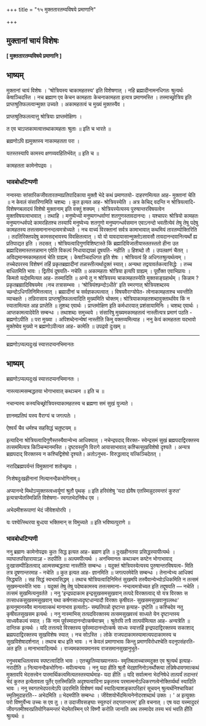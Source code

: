 +++
title = "१५ मुक्ततारतम्यविषये प्रमाणानि"

+++


## मुक्तानां चायं विशेषः

**\[ मुक्ततारतम्यविषये प्रमाणानि \]**

## **भाष्यम्**

मुक्तानां चायं विशेषः । 'श्रोत्रियस्य चाकामहतस्य' इति विशेषणात् । नहि ब्रह्मादीनामनधिगतः श्रुत्यर्थः केषाञ्चिदस्ति । नच ब्रह्माण एव केचन कामहताः केचनाकामहता इत्यत्र प्रमाणमस्ति । तस्माच्छ्रोत्रिय इति प्राप्तश्रुतिफलत्वान्मुक्त उच्यते । अकामहतत्वं च मुख्यं मुक्तस्यैव ।

प्राप्तश्रुतिफलत्वात्तु श्रोत्रियाः प्राप्तमोक्षिणः ।

त एव चाऽप्तकामत्वात्तथाकामहताः श्रुताः ॥ इति च भारते ॥

ब्रह्मणोऽपि ह्यमुक्तस्य नाकामहतता परा ।

यतस्तस्यापि कामस्य क्षणव्यवहितिर्भवेत् ॥ इति च ॥

कामहतता कामेनोपद्रवः ।

### **भावबोधटिप्पणी**

नन्वस्याः सांसारिकजीवतारतम्यप्रतिपादिकाया मुक्तौ भेदे कथं प्रमाणतयो- दाहरणमित्यत आह- मुक्तानां चेति ॥ न केवलं संसारिणामिति चशब्दः । कुत इत्यत आह- श्रोत्रियस्येति । अत्र केचिद् वदन्ति न श्रोत्रियत्वादि- विशेषणबलादयं विशेषो मुक्तानाम् इति वक्तुं शक्यम् । श्रोत्रियस्येत्यस्य पुरुषान्तरविषयत्वेन मुक्तविषयत्वाभावात् । तथाहि । मनुष्येभ्यो मनुष्यगन्धर्वाणां शतगुणस्तावदानन्दः । यश्चापरः श्रोत्रियो कामहतः मनुष्यगन्धर्वपदे कामरहितश्च तस्यापि मनुष्येभ्यः शतगुणो मनुष्यगन्धर्वसमान एवाऽनन्दो भवतीत्येवं तेषु तेषु पदेषु कामहतस्य तत्तत्समानानन्दत्वमत्रोच्यते । नच वाच्यं विरक्तानां सर्वत्र कामाभावात् कथमियं तारतम्योक्तिरिति । तदतिरिक्तपदेषु कामसद्भावस्य विवक्षितत्वात् । यो यो यावदायासान्मुक्तोऽसावसौ तावदानन्दवानित्यर्थो ह्य प्रतिपाद्यत इति । तदसत् । श्रोत्रियत्वादिगुणविशिष्टास्ते किं ब्रह्मादिविजातीयास्ततस्ततो हीना उत ब्रह्मादिसमास्तत्तन्नामान एवेति विकल्पं निधायाद्यपक्षं दूषयति- नहीति ॥ हिशब्दो तौ । उपलक्षणं चैतत् । अविद्यमानमकामहतत्वं चेति ग्राह्यम् । केषाञ्चिदधिगत इति शेषः । श्रोत्रियत्वं हि अधिगतश्रुत्यर्थत्वम् । तच्चेदपरस्य विशेषणं तर्हि प्रकृतब्रह्मादीनां तन्नास्तीत्यर्थादुक्तं स्यात्। अन्यथा तद्वयावर्तकत्वासिद्धेः । तच्च बाधितमिति भावः । द्वितीयं दूषयति- नचेति ॥ अकामहताः श्रोत्रिया इत्यपि ग्राह्यम् । पूर्वोक्त एवाभिप्रायः । किमतो यद्येवमित्यत आह- तस्मादिति ॥ अन्ये तु न श्रोत्रियस्य चाकामहतस्येति मुक्तसङ्ग्रहार्थम् । किन्नाम ? प्रकृतब्रह्मादिविषयमेव ।नच तत्रासम्भवः । ‘श्रोत्रियंश्छन्दोऽधीते' इति स्मरणात् श्रोत्रियशब्दस्य च्छन्दोऽधिगतिनिमित्तत्वात् । ब्रह्मादीनां च सर्वज्ञकल्पत्वात् । विषयवैराग्योपेत- त्वेनाकामहताश्च भवन्तीति व्याचक्षते । तन्निरासाय प्राप्तश्रुतिफलत्वादिति मुख्यमिति चोक्तम्। श्रोत्रियाकामहतशब्दावुक्तार्थावेव किं न स्यातामित्यत आह प्राप्तेति ॥ तुशब्द एवार्थः । प्राप्तमोक्षिण इति कर्मधारयात् प्रशंसायामिनिः । चशब्द एवार्थः । आप्तकामत्वादेवेति सम्बन्धः । तथाशब्दः समुच्चये । संसारिषु मुख्यमकामहतत्वं नास्तीत्यत्र प्रमाणं पठति - ब्रह्मणोऽपीति ॥ परा मुख्या । अपिशब्देनान्येषां नास्तीति किमु वक्तव्यमित्याह । ननु केयं कामहतता यदभावो मुक्तेष्वेव मुख्यो न ब्रह्मणोऽपीत्यत आह- कामेति ॥ उपद्रवो दुःखम् ॥

------------------------------------------------------------------------

ब्रह्मणोऽप्यल्पदुःखं स्यात्तदप्यनभिमानतः

## **भाष्यम्**

ब्रह्मणोऽप्यल्पदुःखं स्यात्तदप्यनभिमानतः ।

नास्त्यात्मसम्बद्धतया भोगाभावात् कथञ्चन ॥ इति च ॥

नचान्यस्य कस्यचिच्छ्रोत्रियस्याकामहतस्य च ब्रह्मणा समं सुखं युज्यते ।

ज्ञानमप्रतिघं यस्य वैराग्यं च जगत्पतेः ।

ऐश्वर्यं चैव धर्मश्च सहसिद्धं चतुष्टयम् ॥

इत्यादिना श्रोत्रियत्वादिगुणैस्तस्यैवान्येभ्य आधिक्यात् । नचेन्द्रपदाद् विरक्त- स्येन्द्रसमं सुखं ब्रह्मपदाद्विरक्तस्य तत्सममित्यत्र किञ्चिन्मानमस्ति । दृष्टवस्तुनि विरागे आयासाभावात् कश्चित्सुखविशेषो दृश्यते । अन्यत्र ब्रह्मपदाद् विरक्तस्य न कश्चिद्विशेषो दृश्यते। अतोऽनुभव- विरुद्धत्वाद् यत्किञ्चिदेतत् ।

नरादिब्रह्मपर्यन्तं विमुक्तानां शतोच्छ्रयः ।

निःशेषदुःखहीनानां नित्यानन्दैकभोगिनाम्॥

अप्यानन्दे मिथोऽप्युक्तस्त्वध्वर्यूणां श्रुतौ पृथक् ॥ इति हरिवंशेषु 'यदा ह्येवैष एतस्मिन्नुदरमन्तरं कुरुत' इत्यत्राप्येतस्मिन्निति विशेषणा- स्वगतभेदनिषेध एव ।

अभेदमीशरूपाणां भेदं जीवेशयोरपि ।

यः पश्येत्स्थिरया बुध्दया भक्तिमान् स विमुच्यते ॥ इति भविष्यत्पुराणे ॥

### **भावबोधटिप्पणी**

ननु ब्रह्मणः कामेनोपद्रवः कुतः सिद्ध इत्यत आह- ब्रह्मण इति ॥ दुःखहीनतया प्रसिद्धस्यापीत्यर्थः । व्याघातपरिहारायाऽह - तदपीति ॥ अल्पमपीत्यर्थः । अनभिमानतः कथञ्चन कष्टेन भोगाभावाद् दुःखासम्पीडितत्वाद् आत्मसम्बद्धतया नास्तीति सम्बन्धः । यदुक्तं श्रोत्रियस्येत्यस्य पुरुषान्तरविषयत्व- मिति तत्र दूषणान्तरमाह - नचेति ॥ कुत इत्यत आह- ज्ञानमिति ॥ जगत्परमेवेति सम्बन्धः । तेनान्येभ्य आधिक्यं सिद्ध्यति । सह सिद्धं स्वभावसिद्धम् । तथाच श्रोत्रियत्वादिनिमित्तं सुखमपि तस्यैवान्येभ्योऽधिकमिति न तत्समं सुखमन्यस्येति भावः । यदुक्तं तेषु तेषु पदेष्वकामस्य तत्तत्समाना- नन्दत्वमत्रोच्यत इति तद्दूषयति — नचेति । तत्समं सुखमित्यनुवर्तते । ननु 'इन्द्रपदाकाम इन्द्रसुखसमसुखवान् तत्पदे विरक्तत्वाद् यो यत्र विरक्तः स तत्साधकसुखसमसुखवान् यथा कर्षणसाध्यदृष्टधान्यादौ विरक्तः कृषीवल- सुखसमसुखवानुपलब्धः' इत्यनुमानस्यैव मानत्वात्कथं मानाभाव इत्यतोऽ- सम्प्रतिपन्नो दृष्टान्त इत्याह- दृष्टेति ॥ कश्चिदेव नतु कृषीवलसुखसम इत्यर्थः । ननु नास्माभिस् तत्पदविरक्तस्य तत्समसुखवत्त्वं साध्यते येन दृष्टान्तस्य साध्यवैकल्यं स्यात् । किं नाम पूर्वस्मादानन्दोत्कर्षमात्रम् । श्रुतेरपि तत्रै तात्पर्यमित्यत आह- अन्यत्रेति ॥ दान्तिक इत्यर्थः । यदि तत्तत्पदे विरक्तस्य पूर्वस्मादानन्दोत्कर्षः साध्यः स्यात्तर्हि इन्द्रपदाद्विरक्तस्य सकाशाद् ब्रह्मपदाद्विरक्तस्य सुखविशेषः स्यात् । नच सोऽस्ति । लोके राजपदाकामस्यामात्यपदाकामस्य च सुखविशेषादर्शनात् । तथाच बाध इति भावः । न केवलं प्रमाणाभावः किन्तु प्रमाणविरोधश्चेति वदनुपसंहरति- अत इति ॥ मानाभावादित्यर्थः । राज्यमकामयमानस्य राजसमानसुखानुभूते-

रनुभवबाधितत्वस्य स्पष्टत्वादिति भावः । एतच्छुतिव्याख्यानरूप- स्मृतिबलाच्चास्मदुक्त एव श्रुत्यर्थ इत्याह- नरादीति ॥ नित्यानन्दैकभोगिना- मपीत्यन्वयः । ननु यदा हीति श्रुतौ भेदज्ञानिनोऽनर्थोक्त्या तन्निषेधावगमात्कथं मुक्तावपि भेदसत्त्वेन पारमार्थिकत्वमित्यतस्तस्यार्थमाह- यदा हीति ॥ यदि सर्वात्मना भेदनिषेधे तात्पर्यं तदान्तरं भेदं कुरुत इत्येतावता पूर्तेर् एतस्मिन्निति अदृश्यत्वादिना प्रकृतस्य परमात्मनोऽधिकरणत्वेनोक्तिर्व्यर्था स्यादिति भावः । ननु स्वगतभेदपरत्वेऽपि उदरमिति विशेषणं व्यर्थं स्यादित्याशङ्कापरिहारं सूचयन् श्रुत्यर्थनिश्चायिकां स्मृतिमुदाहरति-- अभेदमिति ॥ भेदमपीति सम्बन्धः । जीवेशयोर्भेदमित्यनेनोदरशब्दार्थ उक्तः । ' अ इत्युक्तः परो विष्णुर्येभ्य उच्चः स एव तु । त उदाजीवसङ्घाः स्युरुदरं तद्गतान्तरम्' इति वचनात् । एष यदा यस्मादुदरं जीवगतमीश्वरप्रतियोगिकमन्तरं भेदमेतस्मिन् परे विष्णौ करोति जानाति अथ तस्मादेव तस्य भयं भवति हीति श्रुत्यर्थः ॥

